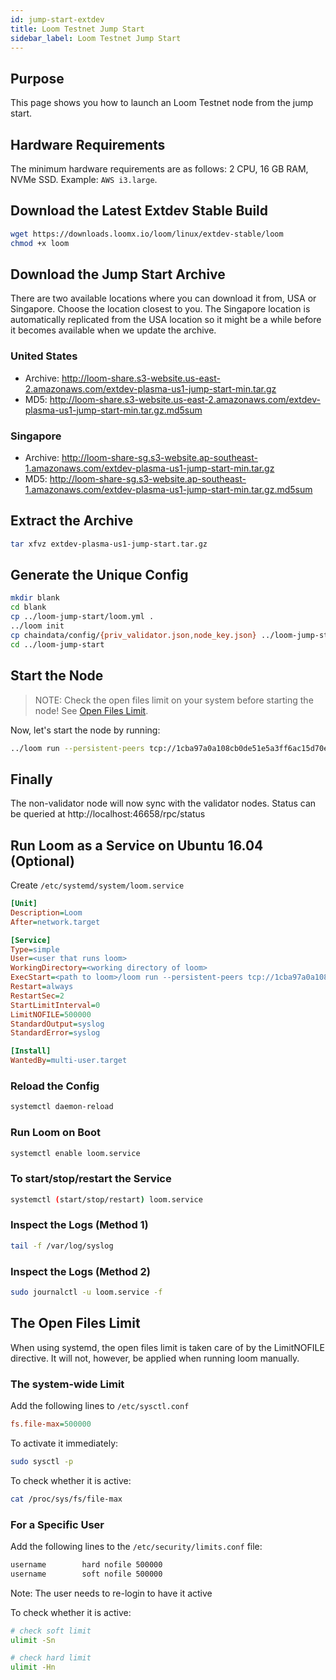 ```yaml
---
id: jump-start-extdev
title: Loom Testnet Jump Start
sidebar_label: Loom Testnet Jump Start
---
```


## Purpose

This page shows you how to launch an Loom Testnet node from the jump start.

## Hardware Requirements

The minimum hardware requirements are as follows: 2 CPU, 16 GB RAM, NVMe SSD. Example: `AWS i3.large`.

## Download the Latest Extdev Stable Build

```bash
wget https://downloads.loomx.io/loom/linux/extdev-stable/loom
chmod +x loom
```

## Download the Jump Start Archive

There are two available locations where you can download it from, USA or Singapore. Choose the location closest to you. The Singapore location is automatically replicated from the USA location so it might be a while before it becomes available when we update the archive.

### United States

* Archive: <http://loom-share.s3-website.us-east-2.amazonaws.com/extdev-plasma-us1-jump-start-min.tar.gz>
* MD5: <http://loom-share.s3-website.us-east-2.amazonaws.com/extdev-plasma-us1-jump-start-min.tar.gz.md5sum>

### Singapore

* Archive: <http://loom-share-sg.s3-website.ap-southeast-1.amazonaws.com/extdev-plasma-us1-jump-start-min.tar.gz>
* MD5: <http://loom-share-sg.s3-website.ap-southeast-1.amazonaws.com/extdev-plasma-us1-jump-start-min.tar.gz.md5sum>

## Extract the Archive

```bash
tar xfvz extdev-plasma-us1-jump-start.tar.gz
```

## Generate the Unique Config

```bash
mkdir blank
cd blank
cp ../loom-jump-start/loom.yml .
../loom init
cp chaindata/config/{priv_validator.json,node_key.json} ../loom-jump-start/chaindata/config/
cd ../loom-jump-start
```

## Start the Node

> NOTE: Check the open files limit on your system before starting the node! See [Open Files Limit](#open-files-limit).

Now, let's start the node by running:


```bash
../loom run --persistent-peers tcp://1cba97a0a108cb0de51e5a3ff6ac15d70e0fa076@52.53.145.158:46656,tcp://367a9fa0df0afeed204c3360867e37ef03da5b97@52.53.184.91:46656,tcp://7b537b6ad25b5b13864ec20bed8803489189a274@54.193.119.132:46656,tcp://d7623e990790048db76c5d6a25e12efa818aaef1@52.53.221.33:46656
```

## Finally

The non-validator node will now sync with the validator nodes. Status can be queried at http://localhost:46658/rpc/status

## Run Loom as a Service on Ubuntu 16.04 (Optional)

Create `/etc/systemd/system/loom.service`

```ini
[Unit]
Description=Loom
After=network.target

[Service]
Type=simple
User=<user that runs loom>
WorkingDirectory=<working directory of loom>
ExecStart=<path to loom>/loom run --persistent-peers tcp://1cba97a0a108cb0de51e5a3ff6ac15d70e0fa076@52.53.145.158:46656,tcp://367a9fa0df0afeed204c3360867e37ef03da5b97@52.53.184.91:46656,tcp://7b537b6ad25b5b13864ec20bed8803489189a274@54.193.119.132:46656,tcp://d7623e990790048db76c5d6a25e12efa818aaef1@52.53.221.33:46656
Restart=always
RestartSec=2
StartLimitInterval=0
LimitNOFILE=500000
StandardOutput=syslog
StandardError=syslog

[Install]
WantedBy=multi-user.target
```

### Reload the Config

```bash
systemctl daemon-reload
```

### Run Loom on Boot

```bash
systemctl enable loom.service
```

### To start/stop/restart the Service

```bash
systemctl (start/stop/restart) loom.service
```

### Inspect the Logs (Method 1)

```bash
tail -f /var/log/syslog
```

### Inspect the Logs (Method 2)

```bash
sudo journalctl -u loom.service -f
```

## The Open Files Limit

When using systemd, the open files limit is taken care of by the LimitNOFILE directive. It will not, however, be applied when running loom manually.

### The system-wide Limit

Add the following lines to `/etc/sysctl.conf`

```ini
fs.file-max=500000
```

To activate it immediately:

```bash
sudo sysctl -p
```

To check whether it is active:

```bash
cat /proc/sys/fs/file-max
```

### For a Specific User

Add the following lines to the `/etc/security/limits.conf` file:

```bash
username        hard nofile 500000
username        soft nofile 500000
```

Note: The user needs to re-login to have it active

To check whether it is active:

```bash
# check soft limit
ulimit -Sn

# check hard limit
ulimit -Hn
```
